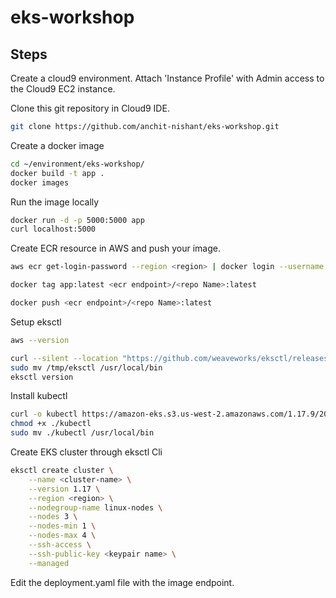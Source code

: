 # eks-workshop



## Steps

Create a cloud9 environment. 
Attach 'Instance Profile'  with Admin access to the Cloud9 EC2 instance.

Clone this git repository in Cloud9 IDE.

```bash
git clone https://github.com/anchit-nishant/eks-workshop.git
```

Create a docker image

```bash
cd ~/environment/eks-workshop/
docker build -t app .
docker images
```
Run the image locally

```bash
docker run -d -p 5000:5000 app
curl localhost:5000
```

Create ECR resource in AWS and push your image.

```bash
aws ecr get-login-password --region <region> | docker login --username AWS --password-stdin <ecr endpoint>

docker tag app:latest <ecr endpoint>/<repo Name>:latest

docker push <ecr endpoint>/<repo Name>:latest
```

Setup eksctl

```bash
aws --version

curl --silent --location "https://github.com/weaveworks/eksctl/releases/latest/download/eksctl_$(uname -s)_amd64.tar.gz" | tar xz -C /tmp
sudo mv /tmp/eksctl /usr/local/bin
eksctl version

```

Install kubectl

```bash
curl -o kubectl https://amazon-eks.s3.us-west-2.amazonaws.com/1.17.9/2020-08-04/bin/linux/amd64/kubectl
chmod +x ./kubectl
sudo mv ./kubectl /usr/local/bin

```

Create EKS cluster through eksctl Cli

```bash
eksctl create cluster \
    --name <cluster-name> \
    --version 1.17 \
    --region <region> \
    --nodegroup-name linux-nodes \
    --nodes 3 \
    --nodes-min 1 \
    --nodes-max 4 \
    --ssh-access \
    --ssh-public-key <keypair name> \
    --managed

```

Edit the deployment.yaml file with the image endpoint.
